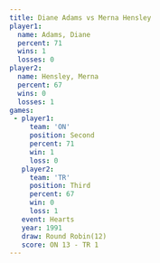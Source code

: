 ```yaml
---
title: Diane Adams vs Merna Hensley
player1:              
  name: Adams, Diane  
  percent: 71         
  wins: 1             
  losses: 0           
player2:              
  name: Hensley, Merna
  percent: 67         
  wins: 0             
  losses: 1           
games:
 - player1:          
     team: 'ON'      
     position: Second
     percent: 71     
     win: 1          
     loss: 0         
   player2:         
     team: 'TR'     
     position: Third
     percent: 67    
     win: 0         
     loss: 1        
   event: Hearts        
   year: 1991           
   draw: Round Robin(12)
   score: ON 13 - TR 1  
---
```

